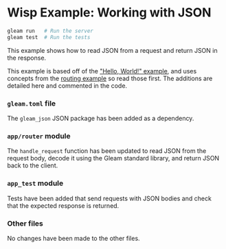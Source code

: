 # Wisp Example: Working with JSON

```sh
gleam run   # Run the server
gleam test  # Run the tests
```

This example shows how to read JSON from a request and return JSON in the
response.

This example is based off of the ["Hello, World!" example][hello], and uses
concepts from the [routing example][routing] so read those first. The additions
are detailed here and commented in the code.

[hello]: https://github.com/lpil/wisp/tree/main/examples/00-hello-world
[routing]: https://github.com/lpil/wisp/tree/main/examples/01-routing

### `gleam.toml` file

The `gleam_json` JSON package has been added as a dependency.

### `app/router` module

The `handle_request` function has been updated to read JSON from the
request body, decode it using the Gleam standard library, and return JSON
back to the client.

### `app_test` module

Tests have been added that send requests with JSON bodies and check that the
expected response is returned.

### Other files

No changes have been made to the other files.
